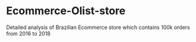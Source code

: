 # Ecommerce-Olist-store
 Detailed analysis of Brazilian Ecommerce store which contains 100k orders from 2016 to 2018
